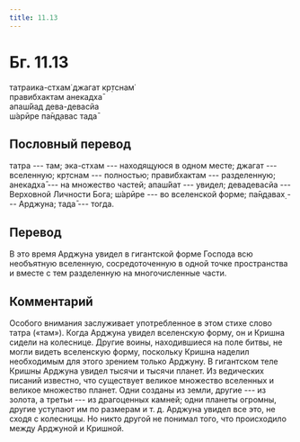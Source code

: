 ```yaml
---
title: 11.13
---
```


# Бг. 11.13
татраика-стхам̇ джагат кр̣тснам̇<br/>
правибхактам анекадха̄<br/>
апаш́йад дева-девасйа<br/>
ш́арӣре па̄н̣д̣авас тада̄
## Пословный перевод

татра --- там; эка-стхам --- находящуюся в одном месте; джагат ---
вселенную; кр̣тснам --- полностью; правибхактам --- разделенную; анекадха̄
--- на множество частей; апаш́йат --- увидел; девадевасйа --- Верховной
Личности Бога; ш́арӣре --- во вселенской форме; па̄н̣д̣авах̣ --- Арджуна;
тада̄ --- тогда.

## Перевод

В это время Арджуна увидел в гигантской форме Господа всю необъятную
вселенную, сосредоточенную в одной точке пространства и вместе с тем
разделенную на многочисленные части.

## Комментарий

Особого внимания заслуживает употребленное в этом стихе слово татра
(«там»). Когда Арджуна увидел вселенскую форму, он и Кришна сидели на
колеснице. Другие воины, находившиеся на поле битвы, не могли видеть
вселенскую форму, поскольку Кришна наделил необходимым для этого зрением
только Арджуну. В гигантском теле Кришны Арджуна увидел тысячи и тысячи
планет. Из ведических писаний известно, что существует великое множество
вселенных и великое множество планет. Одни созданы из земли, другие ---
из золота, а третьи --- из драгоценных камней; одни планеты огромны,
другие уступают им по размерам и т. д. Арджуна увидел все это, не сходя
с колесницы. Но никто другой не понимал того, что происходило между
Арджуной и Кришной.
